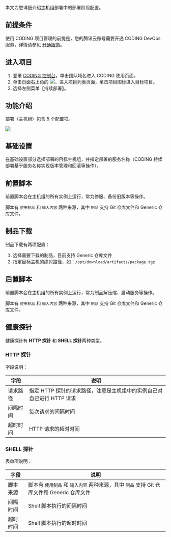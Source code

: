 本文为您详细介绍主机组部署中的部署阶段配置。

## 前提条件

使用 CODING 项目管理的前提是，您的腾讯云账号需要开通 CODING DevOps 服务，详情请参见 [开通服务](https://cloud.tencent.com/document/product/1159/44859)。 

## 进入项目

1. 登录 [CODING 控制台](https://console.cloud.tencent.com/coding)，单击团队域名进入 CODING 使用页面。
2. 单击页面右上角的 <img src ="https://main.qcloudimg.com/raw/d94a8e60dd3a41d0af07d72ae0e9d70e.png" style ="margin:0">，进入项目列表页面，单击项目图标进入目标项目。
3. 选择左侧菜单【持续部署】。

## 功能介绍

部署（主机组）包含 5 个配置项。

![](https://help-assets.codehub.cn/enterprise/20201224165501.png)

## 基础设置

在基础设置部分选择部署的目标主机组，并指定部署的服务名称（CODING 持续部署基于服务名称实现版本管理和回滚等操作）。

## 前置脚本

前置脚本会在主机组的所有实例上运行，常为停服、备份旧版本等操作。

脚本有 `使用制品` 和 `输入内容` 两种来源，其中 `制品` 支持 Git 仓库文件和 Generic 仓库文件。

## 制品下载

制品下载有两项配置：

1.  选择需要下载的制品，目前支持 Generic 仓库文件
2.  指定目标主机的绝对路径，如：`/opt/download/artifacts/package.tgz`

## 后置脚本

前置脚本会在主机组的所有实例上运行，常为制品解压缩、启动服务等操作。

脚本有 `使用制品` 和 `输入内容` 两种来源，其中 `制品` 支持 Git 仓库文件和 Generic 仓库文件。

## 健康探针

健康探针有 **HTTP 探针** 和 **SHELL 探针**两种类型。

### HTTP 探针

字段说明：

| 字段     | 说明                                                         |
| -------- | ------------------------------------------------------------ |
| 请求路径 | 指定 HTTP 探针的请求路径，注意是主机组中的实例自己对自己进行 HTTP 请求 |
| 间隔时间 | 每次请求的间隔时间                                           |
| 超时时间 | HTTP 请求的超时时间                                          |

### SHELL 探针

表单项说明：

| 字段     | 说明                                                         |
| -------- | ------------------------------------------------------------ |
| 脚本来源 | 脚本有 `使用制品` 和 `输入内容` 两种来源，其中 `制品` 支持 Git 仓库文件和 Generic 仓库文件 |
| 间隔时间 | Shell 脚本执行的间隔时间                                     |
| 超时时间 | Shell 脚本执行的超时时间                                     |